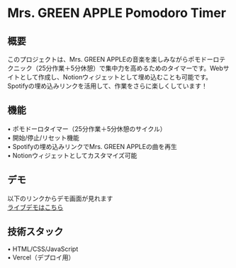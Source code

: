 
# Mrs. GREEN APPLE Pomodoro Timer

## 概要  
このプロジェクトは、Mrs. GREEN APPLEの音楽を楽しみながらポモドーロテクニック（25分作業＋5分休憩）で集中力を高めるためのタイマーです。Webサイトとして作成し、Notionウィジェットとして埋め込むことも可能です。Spotifyの埋め込みリンクを活用して、作業をさらに楽しくしています！  


## 機能  
•  ポモドーロタイマー（25分作業＋5分休憩のサイクル）  
•  開始/停止/リセット機能  
•  Spotifyの埋め込みリンクでMrs. GREEN APPLEの曲を再生  
•  Notionウィジェットとしてカスタマイズ可能  

  
## デモ  
以下のリンクからデモ画面が見れます  
[ライブデモはこちら](https://pomodolo-with-mrs.vercel.app/)  
  
## 技術スタック  
•  HTML/CSS/JavaScript  
•  Vercel（デプロイ用）  
